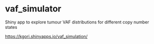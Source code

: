 # vaf_simulator
Shiny app to explore tumour VAF distributions for different copy number states

https://kgori.shinyapps.io/vaf_simulation/
